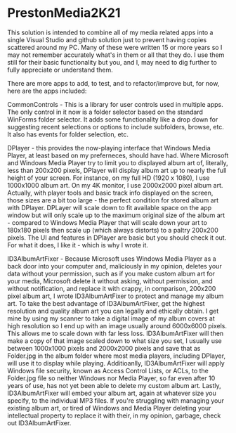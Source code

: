 # PrestonMedia2K21

This solution is intended to combine all of my media related apps into a single Visual Studio and github solution
just to prevent having copies scattered around my PC.  Many of these were written 15 or more years so I may not
remember accurately what's in them or all that they do.  I use them still for their basic functionality but you, 
and I, may need to dig further to fully appreciate or understand them.

There are more apps to add, to test, and to refactor/improve but, for now, here are the apps included:

CommonControls - This is a library for user controls used in multiple apps.  The only control in it now is a folder 
selector based on the standard WinForms folder selector.  It adds some functionality like a drop down for suggesting 
recent selections or options to include subfolders, browse, etc.  It also has events for folder selection, etc.

DPlayer - this provides the now-playing interface that Windows Media Player, at least based on my preferneces, 
should have had.  Where Microsoft and Windows Media Player try to limit you to displayed album art of, literally, 
less than 200x200 pixels, DPlayer will display album art up to nearly the full height of your screen.  For instance, 
on my full HD (1920 x 1080), I use 1000x1000 album art.  On my 4K monitor, I use 2000x2000 pixel album art.  
Actually, with player tools and basic track info displayed on the screen, those sizes are a bit too large - the 
perfect condition for stored album art with DPlayer.  DPLayer will scale down to fit available space on the app 
window but will only scale up to the maximum original size of the album art - compared to Windows Media Player that 
will scale down your art to 180x180 pixels then scale up (which always distorts) to a paltry 200x200 pixels.  The UI 
and features in DPlayer are basic but you should check it out.  For what it does, I like it - which is why I wrote it.

ID3AlbumArtFixer - Because Microsoft uses Windows Media Player as a back door into your computer and, maliciously in 
my opinion, deletes your data without your permission, such as if you make custom album art for your media, Microsoft 
delete it without asking, without permission, and without notification, and replace it with crappy, in comparison, 
200x200 pixel album art, I wrote ID3AlbumArtFixer to protect and manage my album art.  To take the best advantage of 
ID3AlbumArtFixer, get the highest resolution and quality album art you can legally and ethically obtain.  I get mine 
by using my scanner to take a digital image of my album covers at high resolution so I end up with an image usually 
around 6000x6000 pixels.  This allows me to scale down with far less loss.  ID3AlbumArtFixer will then make a copy 
of that image scaled down to what size you set, I usually use between 1000x1000 pixels and 2000x2000 pixels and save 
that as Folder.jpg in the album folder where most media players, including DPlayer, will use it to display while 
playing.  Additioanlly, ID3AlbumArtFixer will apply Windows file security, known as Access Control Lists, or ACLs, 
to the Folder.jpg file so neither Windows nor Media Player, so far even after 10 years of use, has not yet been able 
to delete my custom album art.  Lastly, ID3AlbumArtFixer will embed your album art, again at whatever size you 
specify, to the individual MP3 files.  If you're struggling with managing your existing album art, or tired of Windows 
and Media Player deleting your intellectual property to replace it with their, in my opinion, garbage, check out 
ID3AlbumArtFixer.
